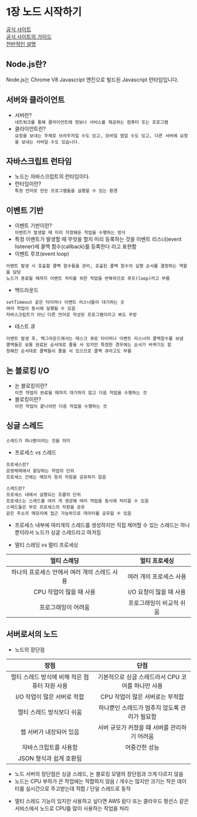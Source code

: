 # 1장 노드 시작하기
[공식 사이트](https://nodejs.org/ko/)     
[공식 사이트의 가이드](https://nodejs.org/ko/docs/guides/)     
[전반적인 설명](https://nodejs.dev/)

## Node.js란?
Node.js는 Chrome V8 Javascript 엔진으로 빌드된 Javascript 런타임입니다.

## 서버와 클라이언트
* 서버란?     
`네트워크를 통해 클라이언트에 정보나 서비스를 제공하는 컴퓨터 또는 프로그램`
* 클라이언트란?     
`요청을 보내는 주체로 브라우저일 수도 있고, 모바일 앱일 수도 있고, 다른 서버에 요청을 보내는 서버일 수도 있습니다.`

## 자바스크립트 런타임
* 노드는 자바스크립트의 런타임이다.
* 런타임이란?     
`특정 언어로 만든 프로그램들을 실행할 수 있는 환경`

## 이벤트 기반
* 이벤트 기반이란?     
`이벤트가 발생할 때 미리 지정해둔 작업을 수행하는 방식`
* 특정 이벤트가 발생할 때 무엇을 할지 미리 등록하는 것을 이벤트 리스너(event listener)에 콜백 함수(callback)를 등록한다 라고 표현함
* 이벤트 루프(event loop)
```
이벤트 발생 시 호출할 콜백 함수들을 관리, 호출된 콜백 함수의 실행 순서를 결정하는 역할을 담당     
노드가 종료될 때까지 이벤트 처리를 위한 작업을 반복하므로 루프(loop)라고 부름
```
* 백드라운드
```
setTimeout 같은 타이머나 이벤트 리스너들이 대기하는 곳     
여러 작업이 동시에 실행될 수 있음     
자바스크립트가 아닌 다른 언어로 작성된 프로그램이라고 봐도 무방
```
* 테스트 큐
```
이벤트 발생 후, 백그라운드에서는 태스크 큐로 타이머나 이벤트 리스너의 콜백함수를 보냄     
콜백들은 보통 완료된 순서대로 줄을 서 있지만 특정한 경우에는 순서가 바뀌기도 함     
정해진 순서대로 콜백들이 줄을 서 있으므로 콜백 큐라고도 부름
```

## 논 블로킹 I/O
* 논 블로킹이란?     
`이전 작업이 완료될 때까지 대기하지 않고 다음 작업을 수행하는 것`
* 블로킹이란?     
`이전 작업이 끝나야만 다음 작업을 수행하는 것`

## 싱글 스레드
`스레드가 하나뿐이라는 것을 의미`
* 프로세스 vs 스레드
```
프로세스란?     
운영체제에서 할당하는 작업의 단위     
프로세스 간에는 메모리 등의 자원을 공유하지 않음     

스레드란?     
프로세스 내에서 실행되는 흐름의 단위     
프로세스는 스레드를 여러 개 생성해 여러 작업을 동시에 처리할 수 있음     
스레드들은 부모 프로세스의 자원을 공유     
같은 주소의 메모리에 접근 가능하므로 데이터를 공유할 수 있음     
```
* 프로세스 내부에 여러개의 스레드를 생성하지만 직접 제어할 수 있는 스레드는 하나뿐이라서 노드가 싱글 스레드라고 여겨짐

* 멀티 스레딩 vs 멀티 프로세싱

|멀티 스레딩|멀티 프로세싱|
|:---:|:---:|
|하나의 프로세스 안에서 여러 개의 스레드 사용|여러 개의 프로세스 사용|
|CPU 작업이 많을 때 사용|I/O 요청이 많을 때 사용|
|프로그래밍이 어려움|프로그래밍이 비교적 쉬움|

## 서버로서의 노드
* 노드의 장단점

|장점|단점|
|:---:|:---:|
|멀티 스레드 방식에 비해 적은 컴퓨터 자원 사용|기본적으로 싱글 스레드라서 CPU 코어를 하나만 사용|
|I/O 작업이 많은 서버로 적합|CPU 작업이 많은 서버로는 부적합|
|멀티 스레드 방식보다 쉬움|하나뿐인 스레드가 멈추지 않도록 관리가 필요함|
|웹 서버가 내장되어 있음|서버 규모가 커졌을 떄 서버를 관리하기 어려움|
|자바스크립트를 사용함|어중간한 성능|
|JSON 형식과 쉽게 호환됨||

* 노드 서버의 장단점은 싱글 스레드, 논 블로킹 모델의 장단점과 크게 다르지 않음
* 노드는 CPU 부하가 큰 작업에는 적합하지 않음 / 개수는 많지만 크기는 작은 데이터를 실시간으로 주고받는데 적합 / 단일 스레드로 동작
 - 멀티 스레드 기능이 있지만 사용하고 싶다면 AWS 람다 또는 클라우드 펑션스 같은 서비스에서 노드로 CPU를 많이 사용하는 작업을 처리

